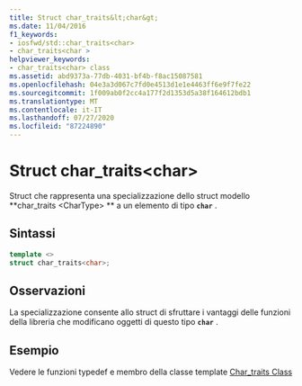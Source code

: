 ```yaml
---
title: Struct char_traits&lt;char&gt;
ms.date: 11/04/2016
f1_keywords:
- iosfwd/std::char_traits<char>
- char_traits<char >
helpviewer_keywords:
- char_traits<char> class
ms.assetid: abd9373a-77db-4031-bf4b-f8ac15087581
ms.openlocfilehash: 04e3a3d067c7fd0e4513d1e1e4463ff6e9f7fe22
ms.sourcegitcommit: 1f009ab0f2cc4a177f2d1353d5a38f164612bdb1
ms.translationtype: MT
ms.contentlocale: it-IT
ms.lasthandoff: 07/27/2020
ms.locfileid: "87224890"
---
```

# <a name="char_traitsltchargt-struct"></a>Struct char_traits&lt;char&gt;

Struct che rappresenta una specializzazione dello struct modello **char_traits \<CharType> ** a un elemento di tipo **`char`** .

## <a name="syntax"></a>Sintassi

```cpp
template <>
struct char_traits<char>;
```

## <a name="remarks"></a>Osservazioni

La specializzazione consente allo struct di sfruttare i vantaggi delle funzioni della libreria che modificano oggetti di questo tipo **`char`** .

## <a name="example"></a>Esempio

Vedere le funzioni typedef e membro della classe template [Char_traits Class](../standard-library/char-traits-struct.md)
